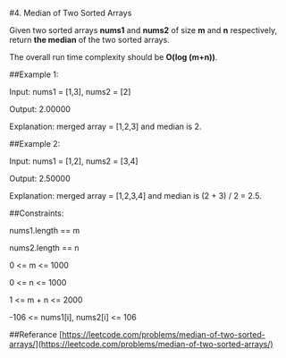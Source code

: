 #4. Median of Two Sorted Arrays

Given two sorted arrays **nums1** and **nums2** of size **m** and **n** respectively, return **the median** of the two sorted arrays.

The overall run time complexity should be **O(log (m+n))**.

 

##Example 1:

Input: nums1 = [1,3], nums2 = [2]

Output: 2.00000

Explanation: merged array = [1,2,3] and median is 2.

##Example 2:

Input: nums1 = [1,2], nums2 = [3,4]

Output: 2.50000

Explanation: merged array = [1,2,3,4] and median is (2 + 3) / 2 = 2.5.

##Constraints:

nums1.length == m

nums2.length == n

0 <= m <= 1000

0 <= n <= 1000

1 <= m + n <= 2000

-106 <= nums1[i], nums2[i] <= 106

##Referance
[https://leetcode.com/problems/median-of-two-sorted-arrays/](https://leetcode.com/problems/median-of-two-sorted-arrays/)